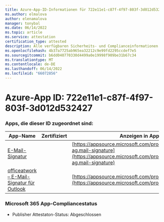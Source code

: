 ```yaml
---
title: Azure-App-ID-Informationen für 722e11e1-c87f-4f97-803f-3d012d532427
ms.author: elmalova
author: elenamalova
manager: tonybal
ms.date: 06/14/2022
ms.topic: article
ms.service: attestation
certification_type: attested
description: Alle verfügbaren Sicherheits- und Complianceinformationen für 722e11e1-c87f-4f97-803f-3d012d532427.
ms.openlocfilehash: 4b37a7725ab965ea32212c9e99fd2295ccdef7e5
ms.sourcegitcommit: b6dd040770330d4499a0e19998f909be31b67c34
ms.translationtype: MT
ms.contentlocale: de-DE
ms.lasthandoff: 06/14/2022
ms.locfileid: "66072856"
---
```

# <a name="azure-app-id-722e11e1-c87f-4f97-803f-3d012d532427"></a>Azure-App ID: 722e11e1-c87f-4f97-803f-3d012d532427


### <a name="apps-associated-with-this-id"></a>Apps, die dieser ID zugeordnet sind:
| **App-Name** | **Zertifiziert** | **Anzeigen in AppSource** |
|--------------|---------------|-----------------------|
| [E-Mail-Signatur](../forward/officeatwork-ag.mail-signature.md) |  | [https://appsource.microsoft.com/product/office/officeatwork-ag.mail-signature](https://appsource.microsoft.com/product/office/officeatwork-ag.mail-signature) |
| [officeatwork – E-Mail-Signatur für Outlook](../forward/WA200003062.md) |  | [https://appsource.microsoft.com/product/office/WA200003062](https://appsource.microsoft.com/product/office/WA200003062) |

### <a name="microsoft-365-app-compliance-status"></a>Microsoft 365 App-Compliancestatus
- Publisher Attestaton-Status: Abgeschlossen
